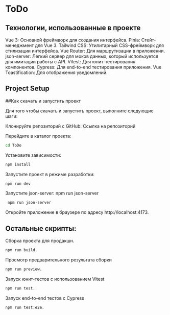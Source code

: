# ToDo

## Технологии, использованные в проекте
Vue 3: Основной фреймворк для создания интерфейса.
Pinia: Стейт-менеджмент для Vue 3.
Tailwind CSS: Утилитарный CSS-фреймворк для стилизации интерфейса.
Vue Router: Для маршрутизации в приложении.
json-server: Легкий сервер для моков данных, который используется для имитации работы с API.
Vitest: Для юнит-тестирования компонентов.
Cypress: Для end-to-end тестирования приложения.
Vue Toastification: Для отображения уведомлений.

## Project Setup
##Как скачать и запустить проект

Для того чтобы скачать и запустить проект, выполните следующие шаги:

Клонируйте репозиторий с GitHub: Ссылка на репозиторий

Перейдите в каталог проекта: 
```sh
cd ToDo
```
Установите зависимости:
```sh
npm install
```
Запустите проект в режиме разработки:
```sh
npm run dev
```
Запустите json-server: npm run json-server
```sh
 npm run json-server
```
Откройте приложение в браузере по адресу http://localhost:4173.



## Остальные скрипты:

Сборка проекта для продакшн.
```sh
npm run build.
```
Просмотр предварительного результата сборки
```sh
npm run preview.
```
Запуск юнит-тестов с использованием Vitest
```sh
npm run test.
```
Запуск end-to-end тестов с Cypress
```sh
npm run test:e2e.
```
